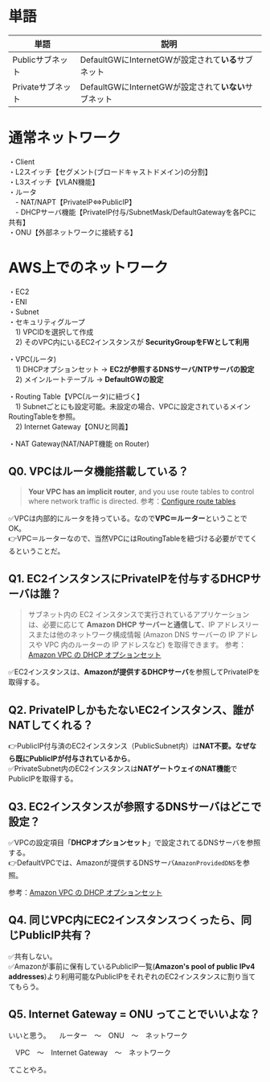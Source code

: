 # 単語
|単語|説明|
|----|----|
|Publicサブネット|DefaultGWにInternetGWが設定されて**いる**サブネット|
|Privateサブネット|DefaultGWにInternetGWが設定されて**いない**サブネット|

# 通常ネットワーク
・Client<br>
・L2スイッチ【セグメント(ブロードキャストドメイン)の分割】<br>
・L3スイッチ【VLAN機能】<br>
・ルータ<br>
　- NAT/NAPT【PrivateIP⇔PublicIP】<br>
　- DHCPサーバ機能【PrivateIP付与/SubnetMask/DefaultGatewayを各PCに共有】<br>
・ONU【外部ネットワークに接続する】


# AWS上でのネットワーク
・EC2<br>
・ENI<br>
・Subnet<br>
・セキュリティグループ<br>
　1) VPCIDを選択して作成<br>
　2) そのVPC内にいるEC2インスタンスが **SecurityGroupをFWとして利用**

・VPC(ルータ)<br>
　1) DHCPオプションセット -> **EC2が参照するDNSサーバ/NTPサーバの設定**<br>
　2) メインルートテーブル -> **DefaultGWの設定**

・Routing Table【VPC(ルータ)に紐づく】<br>
　1) Subnetごとにも設定可能。未設定の場合、VPCに設定されているメインRoutingTableを参照。<br>
　2) Internet Gateway【ONUと同義】

・NAT Gateway(NAT/NAPT機能 on Router)

## Q0. VPCはルータ機能搭載している？
> **Your VPC has an implicit router**, and you use route tables to control where network traffic is directed.
参考：[Configure route tables](https://docs.aws.amazon.com/vpc/latest/userguide/VPC_Route_Tables.html)

✅VPCは内部的にルータを持っている。なので**VPC＝ルーター**ということでOK。<br>
👉VPC＝ルーターなので、当然VPCにはRoutingTableを紐づける必要がでてくるということだ。

## Q1. EC2インスタンスにPrivateIPを付与するDHCPサーバは誰？
> サブネット内の EC2 インスタンスで実行されているアプリケーションは、必要に応じて **Amazon DHCP サーバーと通信して**、IP アドレスリースまたは他のネットワーク構成情報 (Amazon DNS サーバーの IP アドレスや VPC 内のルーターの IP アドレスなど) を取得できます。
参考：[Amazon VPC の DHCP オプションセット](https://docs.aws.amazon.com/ja_jp/vpc/latest/userguide/VPC_DHCP_Options.html)

✅EC2インスタンスは、**Amazonが提供するDHCPサーバ**を参照してPrivateIPを取得する。

## Q2. PrivateIPしかもたないEC2インスタンス、誰がNATしてくれる？
👉PublicIP付与済のEC2インスタンス（PublicSubnet内）は**NAT不要。なぜなら既にPublicIPが付与されているから**。<br>
✅PrivateSubnet内のEC2インスタンスは**NATゲートウェイのNAT機能**でPublicIPを取得する。

## Q3. EC2インスタンスが参照するDNSサーバはどこで設定？
✅VPCの設定項目「**DHCPオプションセット**」で設定されてるDNSサーバを参照する。<br>
👉DefaultVPCでは、Amazonが提供するDNSサーバ`AmazonProvidedDNS`を参照。

参考：[Amazon VPC の DHCP オプションセット](https://docs.aws.amazon.com/ja_jp/vpc/latest/userguide/VPC_DHCP_Options.html)

## Q4. 同じVPC内にEC2インスタンスつくったら、同じPublicIP共有？
✅共有しない。<br>
✅Amazonが事前に保有しているPublicIP一覧(**Amazon's pool of public IPv4 addresses**)より利用可能なPublicIPをそれぞれのEC2インスタンスに割り当ててもらう。

## Q5. Internet Gateway = ONU ってことでいいよな？
いいと思う。
　ルーター　～　ONU　～　ネットワーク

　VPC　～　Internet Gateway　～　ネットワーク

てことやろ。
